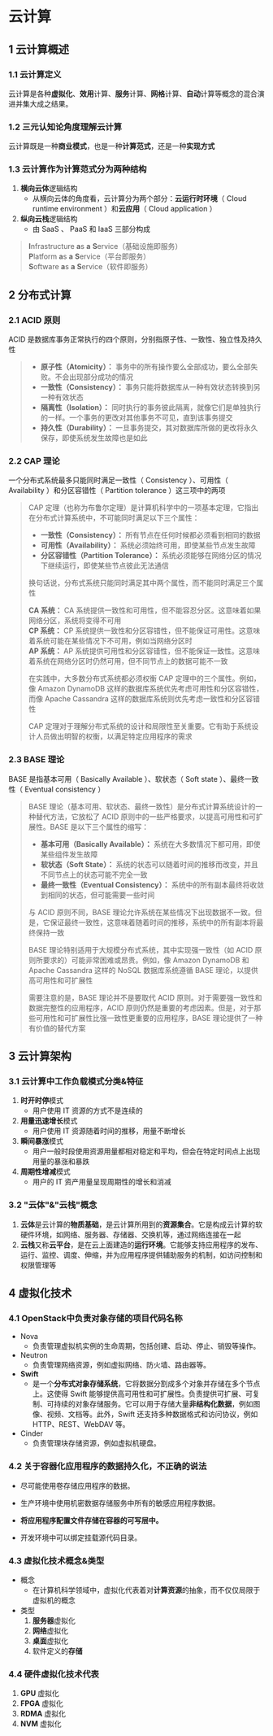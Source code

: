 # 云计算

## 1 云计算概述

### 1.1 云计算定义

云计算是各种**虚拟化**、**效用**计算、**服务**计算、**网格**计算、**自动**计算等概念的混合演进并集大成之结果。

### 1.2 三元认知论角度理解云计算

云计算既是一种**商业模式**，也是一种**计算范式**，还是一种**实现方式**

### 1.3 云计算作为**计算范式**分为两种结构

1. **横向云体**逻辑结构
	- 从横向云体的角度看，云计算分为两个部分：**云运行时环境**（ CIoud runtime environment ）和**云应用**（ CIoud application ）
2. **纵向云栈**逻辑结构
	- 由 SaaS 、 PaaS 和 IaaS 三部分构成
> **I**nfrastructure **a**s **a** **S**ervice（基础设施即服务）  
> **P**latform **a**s **a** **S**ervice（平台即服务）  
> **S**oftware **a**s **a** **S**ervice（软件即服务）

## 2 分布式计算

### 2.1 ACID 原则

ACID 是数据库事务正常执行的四个原则，分别指原子性、一致性、独立性及持久性

> - **原子性（Atomicity）：** 事务中的所有操作要么全部成功，要么全部失败。不会出现部分成功的情况
> - **一致性（Consistency）：** 事务只能将数据库从一种有效状态转换到另一种有效状态
> - **隔离性（Isolation）：** 同时执行的事务彼此隔离，就像它们是单独执行的一样。一个事务的更改对其他事务不可见，直到该事务提交
> - **持久性（Durability）：** 一旦事务提交，其对数据库所做的更改将永久保存，即使系统发生故障也是如此

### 2.2 CAP 理论

一个分布式系统最多只能同时满足一致性（ Consistency ）、可用性（ Availability ）和分区容错性（ Partition tolerance ）这三项中的两项

> CAP 定理（也称为布鲁尔定理）是计算机科学中的一项基本定理，它指出在分布式计算系统中，不可能同时满足以下三个属性：
>
> - **一致性（Consistency）：** 所有节点在任何时候都必须看到相同的数据
> - **可用性（Availability）：** 系统必须始终可用，即使某些节点发生故障
> - **分区容错性（Partition Tolerance）：** 系统必须能够在网络分区的情况下继续运行，即使某些节点彼此无法通信
>
> 换句话说，分布式系统只能同时满足其中两个属性，而不能同时满足三个属性
>
> **CA 系统：** CA 系统提供一致性和可用性，但不能容忍分区。这意味着如果网络分区，系统将变得不可用  
> **CP 系统：** CP 系统提供一致性和分区容错性，但不能保证可用性。这意味着系统可能在某些情况下不可用，例如当网络分区时  
> **AP 系统：** AP 系统提供可用性和分区容错性，但不能保证一致性。这意味着系统在网络分区时仍然可用，但不同节点上的数据可能不一致
>
> 在实践中，大多数分布式系统都必须权衡 CAP 定理中的三个属性。例如，像 Amazon DynamoDB 这样的数据库系统优先考虑可用性和分区容错性，而像 Apache Cassandra 这样的数据库系统则优先考虑一致性和分区容错性
>
> CAP 定理对于理解分布式系统的设计和局限性至关重要。它有助于系统设计人员做出明智的权衡，以满足特定应用程序的需求

### 2.3 BASE 理论

BASE 是指基本可用（ Basically Available ）、软状态（ Soft state ）、最终一致性（ Eventual consistency ）

> BASE 理论（基本可用、软状态、最终一致性）是分布式计算系统设计的一种替代方法，它放松了 ACID 原则中的一些严格要求，以提高可用性和可扩展性。BASE 是以下三个属性的缩写：
>
> - **基本可用（Basically Available）：** 系统在大多数情况下都可用，即使某些组件发生故障
> - **软状态（Soft State）：** 系统的状态可以随着时间的推移而改变，并且不同节点上的状态可能不完全一致
> - **最终一致性（Eventual Consistency）：** 系统中的所有副本最终将收敛到相同的状态，但可能需要一些时间
>
> 与 ACID 原则不同，BASE 理论允许系统在某些情况下出现数据不一致。但是，它保证最终一致性，这意味着随着时间的推移，系统中的所有副本将最终保持一致
>
> BASE 理论特别适用于大规模分布式系统，其中实现强一致性（如 ACID 原则所要求的）可能非常困难或昂贵。例如，像 Amazon DynamoDB 和 Apache Cassandra 这样的 NoSQL 数据库系统遵循 BASE 理论，以提供高可用性和可扩展性
>
> 需要注意的是，BASE 理论并不是要取代 ACID 原则。对于需要强一致性和数据完整性的应用程序，ACID 原则仍然是重要的考虑因素。但是，对于那些可用性和可扩展性比强一致性更重要的应用程序，BASE 理论提供了一种有价值的替代方案

## 3 云计算架构

### 3.1 云计算中**工作负载**模式分类&特征

1. **时开时停**模式
	- 用户使用 IT 资源的方式不是连续的
2. **用量迅速增长**模式
	- 用户使用 IT 资源随着时间的推移，用量不断增长
3. **瞬间暴涨**模式
	- 用户一般时段使用资源用量都相对稳定和平均，但会在特定时间点上出现用量的暴涨和暴跌
4. **周期性增减**模式
	- 用户的 IT 资产用量呈现周期性的增长和消减

### 3.2 "**云体**"&"**云栈**"概念

1. **云体**是云计算的**物质基础**，是云计算所用到的**资源集合**。它是构成云计算的软硬件环境，如网络、服务器、存储器、交换机等，通过网络连接在一起
2. **云栈**又称**云平台**，是在云上面建造的**运行环境**。它能够支持应用程序的发布、运行、监控、调度、伸缩，并为应用程序提供辅助服务的机制，如访问控制和权限管理等

## 4 虚拟化技术

### 4.1 **OpenStack**中负责**对象存储**的项目代码名称

- Nova
	- 负责管理虚拟机实例的生命周期，包括创建、启动、停止、销毁等操作。
- Neutron
	- 负责管理网络资源，例如虚拟网络、防火墙、路由器等。
- **Swift**
	- 是一个**分布式对象存储系统**，它将数据分割成多个对象并存储在多个节点上。这使得 Swift 能够提供高可用性和可扩展性。负责提供可扩展、可复制、可持续的对象存储服务。它可以用于存储大量**非结构化数据**，例如图像、视频、文档等。此外，Swift 还支持多种数据格式和访问协议，例如 HTTP、REST、WebDAV 等。
- Cinder
	- 负责管理块存储资源，例如虚拟机硬盘。

### 4.2 关于容器化应用程序的**数据持久化**，**不正确**的说法

- 尽可能使用卷存储应用程序的数据。

- 生产环境中使用机密数据存储服务中所有的敏感应用程序数据。

- **将应用程序配置文件存储在容器的可写层中。**

- 开发环境中可以绑定挂载源代码目录。

### 4.3 **虚拟化技术**概念&类型

- 概念
	- 在计算机科学领域中，虚拟化代表着对**计算资源**的抽象，而不仅仅局限于虚拟机的概念
- 类型
	1. **服务器**虚拟化
	2. **网络**虚拟化
	3. **桌面**虚拟化
	4. 软件定义的**存储**

### 4.4 **硬件虚拟化**技术代表

1. **GPU** 虚拟化
2. **FPGA** 虚拟化
3. **RDMA** 虚拟化
4. **NVM** 虚拟化
